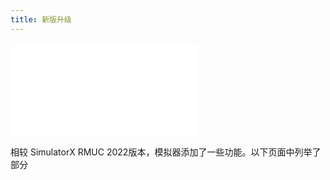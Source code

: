 ```yaml
---
title: 新版升级
---
```


<iframe src="//player.bilibili.com/player.html?aid=317160062&bvid=BV1FP41147NX&cid=1230945587&p=1" scrolling="no" border="0" frameborder="no" framespacing="0" allowfullscreen="true"> </iframe>

相较 SimulatorX RMUC 2022版本，模拟器添加了一些功能。以下页面中列举了部分